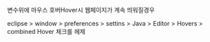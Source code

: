 변수위에 마우스 호버Hover시 웹페이지가 계속 띄워질경우


eclipse > window > preferences > settins > Java > Editor > Hovers > combined Hover 체크를 헤제
